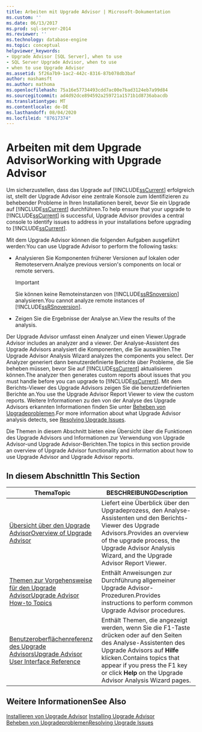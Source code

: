 ```yaml
---
title: Arbeiten mit Upgrade Advisor | Microsoft-Dokumentation
ms.custom: ''
ms.date: 06/13/2017
ms.prod: sql-server-2014
ms.reviewer: ''
ms.technology: database-engine
ms.topic: conceptual
helpviewer_keywords:
- Upgrade Advisor [SQL Server], when to use
- SQL Server Upgrade Advisor, when to use
- when to use Upgrade Advisor
ms.assetid: 5f26a7b9-1ac2-442c-8316-87b078db3baf
author: mashamsft
ms.author: mathoma
ms.openlocfilehash: 75a16e57734493cdd7ac00e7bad3124eb7a99d84
ms.sourcegitcommit: ad4d92dce894592a259721a1571b1d8736abacdb
ms.translationtype: MT
ms.contentlocale: de-DE
ms.lasthandoff: 08/04/2020
ms.locfileid: "87617374"
---
```

# <a name="working-with-upgrade-advisor"></a><span data-ttu-id="844bf-102">Arbeiten mit dem Upgrade Advisor</span><span class="sxs-lookup"><span data-stu-id="844bf-102">Working with Upgrade Advisor</span></span>
  <span data-ttu-id="844bf-103">Um sicherzustellen, dass das Upgrade auf [!INCLUDE[ssCurrent](../../includes/sscurrent-md.md)] erfolgreich ist, stellt der Upgrade Advisor eine zentrale Konsole zum Identifizieren zu behebender Probleme in Ihren Installationen bereit, bevor Sie ein Upgrade auf [!INCLUDE[ssCurrent](../../includes/sscurrent-md.md)] durchführen.</span><span class="sxs-lookup"><span data-stu-id="844bf-103">To help ensure that your upgrade to [!INCLUDE[ssCurrent](../../includes/sscurrent-md.md)] is successful, Upgrade Advisor provides a central console to identify issues to address in your installations before upgrading to [!INCLUDE[ssCurrent](../../includes/sscurrent-md.md)].</span></span>  
  
 <span data-ttu-id="844bf-104">Mit dem Upgrade Advisor können die folgenden Aufgaben ausgeführt werden:</span><span class="sxs-lookup"><span data-stu-id="844bf-104">You can use Upgrade Advisor to perform the following tasks:</span></span>  
  
-   <span data-ttu-id="844bf-105">Analysieren Sie Komponenten früherer Versionen auf lokalen oder Remoteservern.</span><span class="sxs-lookup"><span data-stu-id="844bf-105">Analyze previous version's components on local or remote servers.</span></span>  
  
    > [!IMPORTANT]  
    >  <span data-ttu-id="844bf-106">Sie können keine Remoteinstanzen von [!INCLUDE[ssRSnoversion](../../includes/ssrsnoversion-md.md)] analysieren.</span><span class="sxs-lookup"><span data-stu-id="844bf-106">You cannot analyze remote instances of [!INCLUDE[ssRSnoversion](../../includes/ssrsnoversion-md.md)].</span></span>  
  
-   <span data-ttu-id="844bf-107">Zeigen Sie die Ergebnisse der Analyse an.</span><span class="sxs-lookup"><span data-stu-id="844bf-107">View the results of the analysis.</span></span>  
  
 <span data-ttu-id="844bf-108">Der Upgrade Advisor umfasst einen Analyzer und einen Viewer.</span><span class="sxs-lookup"><span data-stu-id="844bf-108">Upgrade Advisor includes an analyzer and a viewer.</span></span> <span data-ttu-id="844bf-109">Der Analyse-Assistent des Upgrade Advisors analysiert die Komponenten, die Sie auswählen.</span><span class="sxs-lookup"><span data-stu-id="844bf-109">The Upgrade Advisor Analysis Wizard analyzes the components you select.</span></span> <span data-ttu-id="844bf-110">Der Analyzer generiert dann benutzerdefinierte Berichte über Probleme, die Sie beheben müssen, bevor Sie auf [!INCLUDE[ssCurrent](../../includes/sscurrent-md.md)] aktualisieren können.</span><span class="sxs-lookup"><span data-stu-id="844bf-110">The analyzer then generates custom reports about issues that you must handle before you can upgrade to [!INCLUDE[ssCurrent](../../includes/sscurrent-md.md)].</span></span> <span data-ttu-id="844bf-111">Mit dem Berichts-Viewer des Upgrade Advisors zeigen Sie die benutzerdefinierten Berichte an.</span><span class="sxs-lookup"><span data-stu-id="844bf-111">You use the Upgrade Advisor Report Viewer to view the custom reports.</span></span> <span data-ttu-id="844bf-112">Weitere Informationen zu den von der Analyse des Upgrade Advisors erkannten Informationen finden Sie unter [Beheben von Upgradeproblemen](../../../2014/sql-server/install/resolving-upgrade-issues.md).</span><span class="sxs-lookup"><span data-stu-id="844bf-112">For more information about what Upgrade Advisor analysis detects, see [Resolving Upgrade Issues](../../../2014/sql-server/install/resolving-upgrade-issues.md).</span></span>  
  
 <span data-ttu-id="844bf-113">Die Themen in diesem Abschnitt bieten eine Übersicht über die Funktionen des Upgrade Advisors und Informationen zur Verwendung von Upgrade Advisor-und Upgrade Advisor-Berichten.</span><span class="sxs-lookup"><span data-stu-id="844bf-113">The topics in this section provide an overview of Upgrade Advisor functionality and information about how to use Upgrade Advisor and Upgrade Advisor reports.</span></span>  
  
## <a name="in-this-section"></a><span data-ttu-id="844bf-114">In diesem Abschnitt</span><span class="sxs-lookup"><span data-stu-id="844bf-114">In This Section</span></span>  
  
|<span data-ttu-id="844bf-115">Thema</span><span class="sxs-lookup"><span data-stu-id="844bf-115">Topic</span></span>|<span data-ttu-id="844bf-116">BESCHREIBUNG</span><span class="sxs-lookup"><span data-stu-id="844bf-116">Description</span></span>|  
|-----------|-----------------|  
|[<span data-ttu-id="844bf-117">Übersicht über den Upgrade Advisor</span><span class="sxs-lookup"><span data-stu-id="844bf-117">Overview of Upgrade Advisor</span></span>](../../../2014/sql-server/install/overview-of-upgrade-advisor.md)|<span data-ttu-id="844bf-118">Liefert eine Überblick über den Upgradeprozess, den Analyse-Assistenten und den Berichts-Viewer des Upgrade Advisors.</span><span class="sxs-lookup"><span data-stu-id="844bf-118">Provides an overview of the upgrade process, the Upgrade Advisor Analysis Wizard, and the Upgrade Advisor Report Viewer.</span></span>|  
|[<span data-ttu-id="844bf-119">Themen zur Vorgehensweise für den Upgrade Advisor</span><span class="sxs-lookup"><span data-stu-id="844bf-119">Upgrade Advisor How-to Topics</span></span>](../../../2014/sql-server/install/upgrade-advisor-how-to-topics.md)|<span data-ttu-id="844bf-120">Enthält Anweisungen zur Durchführung allgemeiner Upgrade Advisor-Prozeduren.</span><span class="sxs-lookup"><span data-stu-id="844bf-120">Provides instructions to perform common Upgrade Advisor procedures.</span></span>|  
|[<span data-ttu-id="844bf-121">Benutzeroberflächenreferenz des Upgrade Advisors</span><span class="sxs-lookup"><span data-stu-id="844bf-121">Upgrade Advisor User Interface Reference</span></span>](../../../2014/sql-server/install/upgrade-advisor-user-interface-reference.md)|<span data-ttu-id="844bf-122">Enthält Themen, die angezeigt werden, wenn Sie die F1-Taste drücken oder auf den Seiten des Analyse-Assistenten des Upgrade Advisors auf **Hilfe** klicken.</span><span class="sxs-lookup"><span data-stu-id="844bf-122">Contains topics that appear if you press the F1 key or click **Help** on the Upgrade Advisor Analysis Wizard pages.</span></span>|  
  
## <a name="see-also"></a><span data-ttu-id="844bf-123">Weitere Informationen</span><span class="sxs-lookup"><span data-stu-id="844bf-123">See Also</span></span>  
 <span data-ttu-id="844bf-124">[Installieren von Upgrade Advisor](../../../2014/sql-server/install/installing-upgrade-advisor.md) </span><span class="sxs-lookup"><span data-stu-id="844bf-124">[Installing Upgrade Advisor](../../../2014/sql-server/install/installing-upgrade-advisor.md) </span></span>  
 [<span data-ttu-id="844bf-125">Beheben von Upgradeproblemen</span><span class="sxs-lookup"><span data-stu-id="844bf-125">Resolving Upgrade Issues</span></span>](../../../2014/sql-server/install/resolving-upgrade-issues.md)  
  
  
